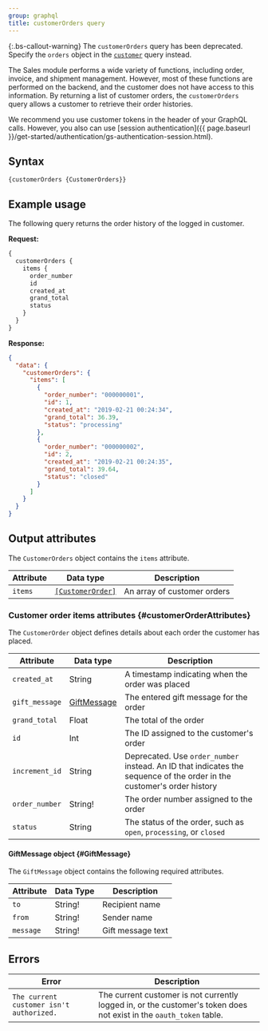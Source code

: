 ```yaml
---
group: graphql
title: customerOrders query
---
```

{:.bs-callout-warning}
The `customerOrders` query has been deprecated. Specify the `orders` object in the [`customer`]({{page.baseurl}}/graphql/queries/customer.html) query instead.

The Sales module performs a wide variety of functions, including order, invoice, and shipment management. However, most of these functions are performed on the backend, and the customer does not have access to this information. By returning a list of customer orders, the `customerOrders` query allows a customer to retrieve their order histories.

We recommend you use customer tokens in the header of your GraphQL calls. However, you also can use [session authentication]({{ page.baseurl }}/get-started/authentication/gs-authentication-session.html).

## Syntax

`{customerOrders {CustomerOrders}}`

## Example usage

The following query returns the order history of the logged in customer.

**Request:**

```graphql
{
  customerOrders {
    items {
      order_number
      id
      created_at
      grand_total
      status
    }
  }
}
```

**Response:**

```json
{
  "data": {
    "customerOrders": {
      "items": [
        {
          "order_number": "000000001",
          "id": 1,
          "created_at": "2019-02-21 00:24:34",
          "grand_total": 36.39,
          "status": "processing"
        },
        {
          "order_number": "000000002",
          "id": 2,
          "created_at": "2019-02-21 00:24:35",
          "grand_total": 39.64,
          "status": "closed"
        }
      ]
    }
  }
}
```

## Output attributes

The `CustomerOrders` object contains the `items` attribute.

Attribute | Data type | Description
--- | --- | ---
`items` | [`[CustomerOrder]`](#customerOrderAttributes) | An array of customer orders

### Customer order items attributes {#customerOrderAttributes}

The `CustomerOrder` object defines details about each order the customer has placed.

Attribute | Data type | Description
--- | --- | ---
`created_at` | String | A timestamp indicating when the order was placed
`gift_message` | [GiftMessage]({{page.baseurl}}/graphql/queries/customer-orders.html#GiftMessage) | The entered gift message for the order
`grand_total` | Float | The total of the order
`id` | Int | The ID assigned to the customer's order
`increment_id` | String | Deprecated. Use `order_number` instead. An ID that indicates the sequence of the order in the customer's order history
`order_number` | String! | The order number assigned to the order
`status` | String | The status of the order, such as `open`, `processing`, or `closed`

#### GiftMessage object {#GiftMessage}

The `GiftMessage` object contains the following required attributes.

Attribute | Data Type | Description
--- | --- | ---
`to` | String! | Recipient name
`from` | String! | Sender name
`message` | String! | Gift message text

## Errors

Error | Description
--- | ---
`The current customer isn't authorized.` | The current customer is not currently logged in, or the customer's token does not exist in the `oauth_token` table.

